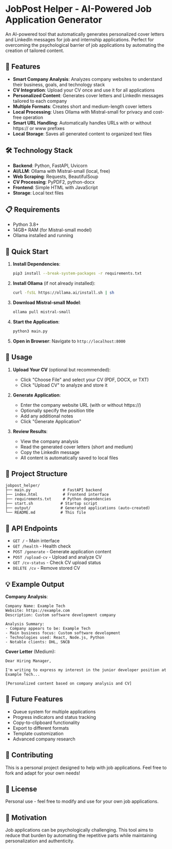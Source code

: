 # JobPost Helper - AI-Powered Job Application Generator

An AI-powered tool that automatically generates personalized cover letters and LinkedIn messages for job and internship applications. Perfect for overcoming the psychological barrier of job applications by automating the creation of tailored content.

## 🚀 Features

- **Smart Company Analysis**: Analyzes company websites to understand their business, goals, and technology stack
- **CV Integration**: Upload your CV once and use it for all applications
- **Personalized Content**: Generates cover letters and LinkedIn messages tailored to each company
- **Multiple Formats**: Creates short and medium-length cover letters
- **Local Processing**: Uses Ollama with Mistral-small for privacy and cost-free operation
- **Smart URL Handling**: Automatically handles URLs with or without https:// or www prefixes
- **Local Storage**: Saves all generated content to organized text files

## 🛠️ Technology Stack

- **Backend**: Python, FastAPI, Uvicorn
- **AI/LLM**: Ollama with Mistral-small (local, free)
- **Web Scraping**: Requests, BeautifulSoup
- **CV Processing**: PyPDF2, python-docx
- **Frontend**: Simple HTML with JavaScript
- **Storage**: Local text files

## 📋 Requirements

- Python 3.8+
- 14GB+ RAM (for Mistral-small model)
- Ollama installed and running

## 🚀 Quick Start

1. **Install Dependencies**:
   ```bash
   pip3 install --break-system-packages -r requirements.txt
   ```

2. **Install Ollama** (if not already installed):
   ```bash
   curl -fsSL https://ollama.ai/install.sh | sh
   ```

3. **Download Mistral-small Model**:
   ```bash
   ollama pull mistral-small
   ```

4. **Start the Application**:
   ```bash
   python3 main.py
   ```

5. **Open in Browser**:
   Navigate to `http://localhost:8000`

## 📖 Usage

1. **Upload Your CV** (optional but recommended):
   - Click "Choose File" and select your CV (PDF, DOCX, or TXT)
   - Click "Upload CV" to analyze and store it

2. **Generate Application**:
   - Enter the company website URL (with or without https://)
   - Optionally specify the position title
   - Add any additional notes
   - Click "Generate Application"

3. **Review Results**:
   - View the company analysis
   - Read the generated cover letters (short and medium)
   - Copy the LinkedIn message
   - All content is automatically saved to local files

## 📁 Project Structure

```
jobpost_helper/
├── main.py              # FastAPI backend
├── index.html           # Frontend interface
├── requirements.txt     # Python dependencies
├── start.sh            # Startup script
├── output/             # Generated applications (auto-created)
└── README.md           # This file
```

## 🔧 API Endpoints

- `GET /` - Main interface
- `GET /health` - Health check
- `POST /generate` - Generate application content
- `POST /upload-cv` - Upload and analyze CV
- `GET /cv-status` - Check CV upload status
- `DELETE /cv` - Remove stored CV

## 💡 Example Output

**Company Analysis**:
```
Company Name: Example Tech
Website: https://example.com
Description: Custom software development company

Analysis Summary:
- Company appears to be: Example Tech
- Main business focus: Custom software development
- Technologies used: React, Node.js, Python
- Notable clients: DHL, SNCB
```

**Cover Letter** (Medium):
```
Dear Hiring Manager,

I'm writing to express my interest in the junior developer position at Example Tech...

[Personalized content based on company analysis and CV]
```

## 🔮 Future Features

- Queue system for multiple applications
- Progress indicators and status tracking
- Copy-to-clipboard functionality
- Export to different formats
- Template customization
- Advanced company research

## 🤝 Contributing

This is a personal project designed to help with job applications. Feel free to fork and adapt for your own needs!

## 📄 License

Personal use - feel free to modify and use for your own job applications.

## 💭 Motivation

Job applications can be psychologically challenging. This tool aims to reduce that burden by automating the repetitive parts while maintaining personalization and authenticity.
